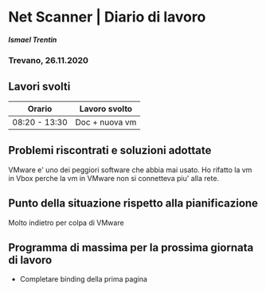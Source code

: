 # Net Scanner | Diario di lavoro

##### Ismael Trentin

### Trevano, 26.11.2020

## Lavori svolti

| Orario        | Lavoro svolto  |
| ------------- | -------------- |
| 08:20 - 13:30 | Doc + nuova vm |

## Problemi riscontrati e soluzioni adottate
 
VMware e' uno dei peggiori software che abbia mai usato. 
Ho rifatto la vm in Vbox perche la vm in VMware non si connetteva
piu' alla rete.

## Punto della situazione rispetto alla pianificazione

Molto indietro per colpa di VMware

## Programma di massima per la prossima giornata di lavoro

- Completare binding della prima pagina
